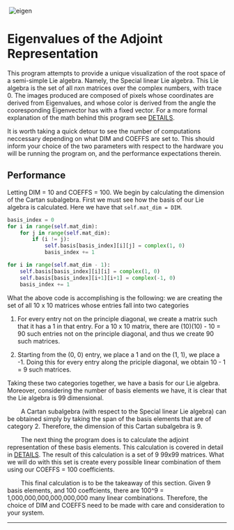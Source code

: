  &nbsp;![eigen](/Plots/sl3(C).gif)
   
# Eigenvalues of the Adjoint Representation

This program attempts to provide a unique visualization of the root space of a semi-simple Lie algebra. Namely, the Special linear Lie algebra. This Lie algebra is the set of all nxn matrices over the complex numbers, with trace 0. The images produced are composed of pixels whose coordinates are derived from Eigenvalues, and whose color is derived from the angle the cooresponding Eigenvector has with a fixed vector. For a more formal explanation of the math behind this program see [DETAILS](/DETAILS.pdf).

It is worth taking a quick detour to see the number of computations neccessary depending on what DIM and COEFFS are set to. This should inform your choice of the two parameters with respect to the hardware you will be running the program on, and the performance expectations therein. 

## Performance

Letting DIM = 10 and COEFFS = 100. We begin by calculating the dimension of the Cartan subalgebra. First we must see how the basis of our Lie algebra is calculated. Here we have that `self.mat_dim = DIM`.

```python
basis_index = 0
for i in range(self.mat_dim):
    for j in range(self.mat_dim):
        if (i != j):
            self.basis[basis_index][i][j] = complex(1, 0)
            basis_index += 1

for i in range(self.mat_dim - 1):
    self.basis[basis_index][i][i] = complex(1, 0)
    self.basis[basis_index][i+1][i+1] = complex(-1, 0)
    basis_index += 1
```

What the above code is accomplishing is the following: we are creating the set of all     10 x 10 matrices whose entries fall into two categories

1. For every entry not on the principle diagonal, we create a matrix such that it has a 1 in that entry. For a 10 x 10 matrix, there are  (10)(10) - 10 = 90 such entries not on the principle diagonal, and thus we create 90 such matrices.

2. Starting from the (0, 0) entry, we place a 1 and on the (1, 1), we place a -1. Doing this for every entry along the priciple diagonal, we obtain 10 - 1 = 9 such matrices. 

Taking these two categories together, we have a basis for our Lie algebra. Moreover, considering the number of basis elements we have, it is clear that the Lie algebra is 99 dimensional.

        A Cartan subalgebra (with respect to the Special linear Lie algebra) can be obtained simply by taking the span of the basis elements that are of category 2. Therefore, the dimension of this Cartan subalgebra is 9. 

        The next thing the program does is to calculate the adjoint representation of these basis elements. This calculation is covered in detail in [DETAILS](/DETAILS.pdf). The result of this calculation is a set of 9  99x99 matrices. What we will do with this set is create every possible linear combination of them using our COEFFS = 100 coefficients. 

        This final calculation is to be the takeaway of this section. Given 9 basis elements, and 100 coeffcients, there are 100^9 = 1,000,000,000,000,000,000 many linear combinations. Therefore, the choice of DIM and COEFFS need to be made with care and consideration to your system. 

---
  

                         

